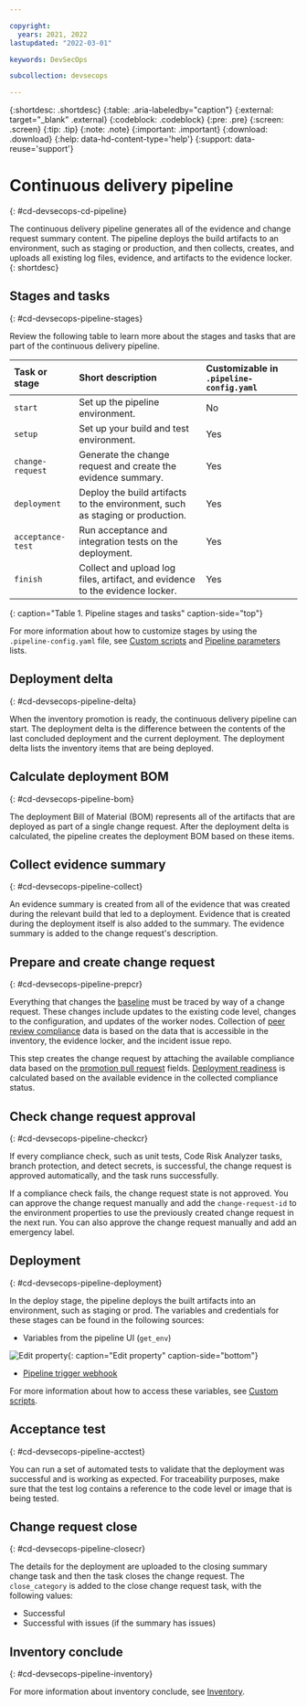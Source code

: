 ```yaml
---

copyright:
  years: 2021, 2022
lastupdated: "2022-03-01"

keywords: DevSecOps

subcollection: devsecops

---
```


{:shortdesc: .shortdesc}
{:table: .aria-labeledby="caption"}
{:external: target="_blank" .external}
{:codeblock: .codeblock}
{:pre: .pre}
{:screen: .screen}
{:tip: .tip}
{:note: .note}
{:important: .important}
{:download: .download}
{:help: data-hd-content-type='help'}
{:support: data-reuse='support'}

# Continuous delivery pipeline
{: #cd-devsecops-cd-pipeline}

The continuous delivery pipeline generates all of the evidence and change request summary content. The pipeline deploys the build artifacts to an environment, such as staging or production, and then collects, creates, and uploads all existing log files, evidence, and artifacts to the evidence locker.
{: shortdesc}

## Stages and tasks
{: #cd-devsecops-pipeline-stages}

Review the following table to learn more about the stages and tasks that are part of the continuous delivery pipeline.

|Task or stage |Short description	|Customizable in `.pipeline-config.yaml` |
|:----------|:------------------------------|:------------------|
|`start` 		|Set up the pipeline environment. 		|No		|
|`setup`		|Set up your build and test environment.		|Yes			|
|`change-request`		|Generate the change request and create the evidence summary. 		|Yes		|
|`deployment`		|Deploy the build artifacts to the environment, such as staging or production.		|Yes		|
|`acceptance-test` 		|Run acceptance and integration tests on the deployment.   	|Yes			|
|`finish` 		|Collect and upload log files, artifact, and evidence to the evidence locker. 		|Yes			|
{: caption="Table 1. Pipeline stages and tasks" caption-side="top"}

For more information about how to customize stages by using the `.pipeline-config.yaml` file, see [Custom scripts](/docs/devsecops?topic=devsecops-custom-scripts) and [Pipeline parameters](/docs/devsecops?topic=devsecops-cd-devsecops-pipeline-parm) lists.

## Deployment delta
{: #cd-devsecops-pipeline-delta}

When the inventory promotion is ready, the continuous delivery pipeline can start. The deployment delta is the difference between the contents of the last concluded deployment and the current deployment. The deployment delta lists the inventory items that are being deployed.

## Calculate deployment BOM
{: #cd-devsecops-pipeline-bom}

The deployment Bill of Material (BOM) represents all of the artifacts that are deployed as part of a single change request. After the deployment delta is calculated, the pipeline creates the deployment BOM based on these items. 

## Collect evidence summary
{: #cd-devsecops-pipeline-collect}

An evidence summary is created from all of the evidence that was created during the relevant build that led to a deployment. Evidence that is created during the deployment itself is also added to the summary. The evidence summary is added to the change request's description.

## Prepare and create change request
{: #cd-devsecops-pipeline-prepcr}

Everything that changes the [baseline](/docs/devsecops?topic=devsecops-cd-devsecops-inventory) must be traced by way of a change request. These changes include updates to the existing code level, changes to the configuration, and updates of the worker nodes. Collection of [peer review compliance](/docs/devsecops?topic=devsecops-cd-devsecops-peer-review) data is based on the data that is accessible in the inventory, the evidence locker, and the incident issue repo.

This step creates the change request by attaching the available compliance data based on the [promotion pull request](/docs/devsecops?topic=devsecops-cd-devsecops-promotion-pipeline#cd-devsecops-promotion-pipelinepr) fields. [Deployment readiness](/docs/devsecops?topic=devsecops-cd-devsecops-automate-changemgmt#cd-devsecops-cr-approve) is calculated based on the available evidence in the collected compliance status.

## Check change request approval
{: #cd-devsecops-pipeline-checkcr}

If every compliance check, such as unit tests, Code Risk Analyzer tasks, branch protection, and detect secrets, is successful, the change request is approved automatically, and the task runs successfully.

If a compliance check fails, the change request state is not approved. You can approve the change request manually and add the `change-request-id` to the environment properties to use the previously created change request in the next run. You can also approve the change request manually and add an emergency label.

## Deployment
{: #cd-devsecops-pipeline-deployment}

In the deploy stage, the pipeline deploys the built artifacts into an environment, such as staging or prod. The variables and credentials for these stages can be found in the following sources:

* Variables from the pipeline UI (`get_env`)

 ![Edit property](images/target-environment.png){: caption="Edit property" caption-side="bottom"}

* [Pipeline trigger webhook](/docs/devsecops?topic=devsecops-cd-devsecops-webhook-payloads)

For more information about how to access these variables, see [Custom scripts](/docs/devsecops?topic=devsecops-custom-scripts).

## Acceptance test
{: #cd-devsecops-pipeline-acctest}

You can run a set of automated tests to validate that the deployment was successful and is working as expected. For traceability purposes, make sure that the test log contains a reference to the code level or image that is being tested.

## Change request close
{: #cd-devsecops-pipeline-closecr}

The details for the deployment are uploaded to the closing summary change task and then the task closes the change request. The `close_category` is added to the close change request task, with the following values:

* Successful
* Successful with issues (if the summary has issues)

## Inventory conclude
{: #cd-devsecops-pipeline-inventory}

For more information about inventory conclude, see [Inventory](/docs/devsecops?topic=devsecops-cd-devsecops-inventory).
